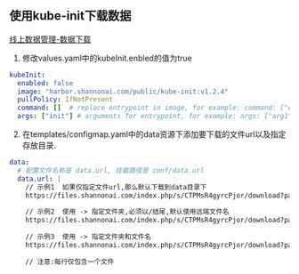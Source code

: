 ## 使用kube-init下载数据

[线上数据管理-数据下载]([https://wiki.shannonai.com/books/shannon-%E6%8A%80%E6%9C%AF%E6%96%87%E6%A1%A3/page/%E7%BA%BF%E4%B8%8A%E6%95%B0%E6%8D%AE%E7%AE%A1%E7%90%86#bkmrk-%E6%95%B0%E6%8D%AE%E4%B8%8B%E8%BD%BD](https://wiki.shannonai.com/books/shannon-技术文档/page/线上数据管理#bkmrk-数据下载))

1. 修改values.yaml中的kubeInit.enbled的值为true

```yaml
kubeInit:
  enabled: false
  image: "harbor.shannonai.com/public/kube-init:v1.2.4"
  pullPolicy: IfNotPresent
  command: []  # replace entrypoint in image, for example: command: ["echo"]
  args: ["init"] # arguments for entrypoint, for example: args: ["arg1", "arg2"]
```

2. 在templates/configmap.yaml中的data资源下添加要下载的文件url以及指定存放目录.

```yaml
data:
  # 配置文件名称是 data.url, 挂载路径是 conf/data.url
  data.url: |
  	// 示例1	如果仅指定文件url,那么默认下载到data目录下
  	https://files.shannonai.com/index.php/s/CTPMsR4gyrcPjor/download?path=%2Fservice1%2Fv0.0.1&files=file1.txt
  	
  	// 示例2	使用 -> 指定文件夹,必须以/结尾,默认使用远端文件名
  	https://files.shannonai.com/index.php/s/CTPMsR4gyrcPjor/download?path=%2Fservice1%2Fv0.0.1&files=file1.txt -> data1/
    
    // 示例3	使用 -> 指定文件夹和文件名
    https://files.shannonai.com/index.php/s/CTPMsR4gyrcPjor/download?path=%2Fservice1%2Fv0.0.1&files=file1.txt -> data2/fileName.txt
    
    // 注意:每行仅包含一个文件
```

